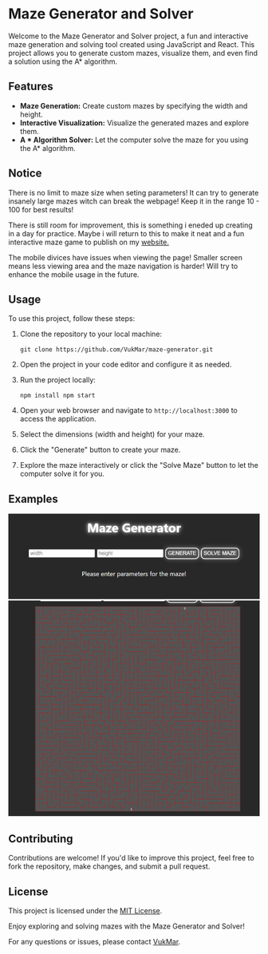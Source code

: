 # Maze Generator and Solver

Welcome to the Maze Generator and Solver project, a fun and interactive maze generation and solving tool created using JavaScript and React. This project allows you to generate custom mazes, visualize them, and even find a solution using the A* algorithm.

## Features

- **Maze Generation:** Create custom mazes by specifying the width and height.
- **Interactive Visualization:** Visualize the generated mazes and explore them.
- **A * Algorithm Solver:** Let the computer solve the maze for you using the A* algorithm.

## Notice

There is no limit to maze size when seting parameters! It can try to generate insanely large mazes witch can break the webpage! Keep it in the range 10 - 100 for best results!

There is still room for improvement, this is something i eneded up creating in a day for practice. Maybe i will return to this to make it neat and a fun interactive maze game to publish on my [website.](https://vukmaric.rs)

The mobile divices have issues when viewing the page! Smaller screen means less viewing area and the maze navigation is harder!
Will try to enhance the mobile usage in the future.

## Usage

To use this project, follow these steps:

1. Clone the repository to your local machine:

    ```
    git clone https://github.com/VukMar/maze-generator.git
    ```

2. Open the project in your code editor and configure it as needed.

3. Run the project locally:

    ```
    npm install npm start
    ```

4. Open your web browser and navigate to `http://localhost:3000` to access the application.

5. Select the dimensions (width and height) for your maze.

7. Click the "Generate" button to create your maze.

8. Explore the maze interactively or click the "Solve Maze" button to let the computer solve it for you.

## Examples

![Maze Example 1](example1.png)
![Maze Example 2](example2.png)

## Contributing

Contributions are welcome! If you'd like to improve this project, feel free to fork the repository, make changes, and submit a pull request.

## License

This project is licensed under the [MIT License](LICENSE).

Enjoy exploring and solving mazes with the Maze Generator and Solver!

For any questions or issues, please contact [VukMar](https://github.com/VukMar).

